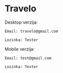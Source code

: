 # Travelo

Desktop verzija:

    Email: travelo@gmail.com
  
    Lozinka: Tester
  
Mobile verzija:

    Email: test@gmail.com
  
    Lozinka: Tester
